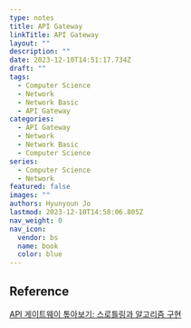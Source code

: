 ```yaml
---
type: notes
title: API Gateway
linkTitle: API Gateway
layout: ""
description: ""
date: 2023-12-10T14:51:17.734Z
draft: ""
tags:
  - Computer Science
  - Network
  - Network Basic
  - API Gateway
categories:
  - API Gateway
  - Network
  - Network Basic
  - Computer Science
series:
  - Computer Science
  - Network
featured: false
images: ""
authors: Hyunyoun Jo
lastmod: 2023-12-10T14:58:06.805Z
nav_weight: 0
nav_icon:
  vendor: bs
  name: book
  color: blue
---
```


## Reference

[API 게이트웨이 톺아보기: 스로틀링과 알고리즘 구현](https://yozm.wishket.com/magazine/detail/1900/)
